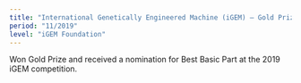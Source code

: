 ```yaml
---
title: "International Genetically Engineered Machine (iGEM) — Gold Prize & Best Basic Part Nomination"
period: "11/2019"
level: "iGEM Foundation"
---
```

Won Gold Prize and received a nomination for Best Basic Part at the 2019 iGEM competition.
